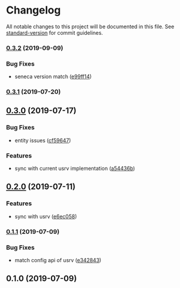 # Changelog

All notable changes to this project will be documented in this file. See [standard-version](https://github.com/conventional-changelog/standard-version) for commit guidelines.

### [0.3.2](https://github.com/37teams/usrv/compare/v0.3.1...v0.3.2) (2019-09-09)


### Bug Fixes

* seneca version match ([e99ff14](https://github.com/37teams/usrv/commit/e99ff14))



### [0.3.1](https://github.com/37teams/usrv/compare/v0.3.0...v0.3.1) (2019-07-20)



## [0.3.0](https://github.com/37teams/usrv/compare/v0.2.0...v0.3.0) (2019-07-17)


### Bug Fixes

* entity issues ([cf59647](https://github.com/37teams/usrv/commit/cf59647))


### Features

* sync with current usrv implementation ([a54436b](https://github.com/37teams/usrv/commit/a54436b))



## [0.2.0](https://github.com/37teams/usrv/compare/v0.1.1...v0.2.0) (2019-07-11)


### Features

* sync with usrv ([e6ec058](https://github.com/37teams/usrv/commit/e6ec058))



### [0.1.1](https://github.com/37teams/usrv/compare/v0.1.0...v0.1.1) (2019-07-09)


### Bug Fixes

* match config api of usrv ([e342843](https://github.com/37teams/usrv/commit/e342843))



## 0.1.0 (2019-07-09)
